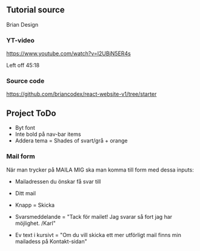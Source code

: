 ## Tutorial source
Brian Design

### YT-video
https://www.youtube.com/watch?v=I2UBjN5ER4s

Left off 45:18

### Source code
https://github.com/briancodex/react-website-v1/tree/starter

<!-- ===================================================================================================================== -->

## Project ToDo

- Byt font
- Inte bold på nav-bar items
- Addera tema = Shades of svart/grå + orange

### Mail form
När man trycker på MAILA MIG ska man komma till form med dessa inputs:

- Mailadressen du önskar få svar till
- Ditt mail

- Knapp = Skicka

- Svarsmeddelande = "Tack för mailet! Jag svarar så fort jag har möjlighet. /Karl"

- Ev text i kursivt = "Om du vill skicka ett mer utförligt mail finns min mailadess på Kontakt-sidan"